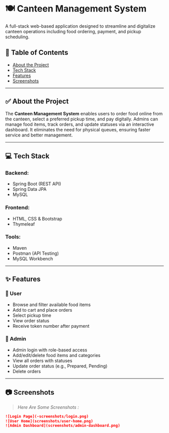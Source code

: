 # 🍽️ Canteen Management System

A full-stack web-based application designed to streamline and digitalize canteen operations including food ordering, payment, and pickup scheduling.

## 📌 Table of Contents
- [About the Project](#-about-the-project)
- [Tech Stack](#-tech-stack)
- [Features](#-features)
- [Screenshots](#-screenshots)

---

## ✅ About the Project

The **Canteen Management System** enables users to order food online from the canteen, select a preferred pickup time, and pay digitally. Admins can manage food items, track orders, and update statuses via an interactive dashboard. It eliminates the need for physical queues, ensuring faster service and better management.

---

## 💻 Tech Stack

### Backend:
- Spring Boot (REST API)
- Spring Data JPA
- MySQL

### Frontend:
- HTML, CSS & Bootstrap
- Thymeleaf

### Tools:
- Maven
- Postman (API Testing)
- MySQL Workbench

---

## ✨ Features

### 👥 User
- Browse and filter available food items
- Add to cart and place orders
- Select pickup time
- View order status
- Receive token number after payment

### 🔐 Admin
- Admin login with role-based access
- Add/edit/delete food items and categories
- View all orders with statuses
- Update order status (e.g., Prepared, Pending)
- Delete orders

---

## 📷 Screenshots

> _Here Are Some Screenshots :_

```md
![Login Page](-screenshots/login.png)
![User Home](screenshots/user-home.png)
![Admin Dashboard](screenshots/admin-dashboard.png)
